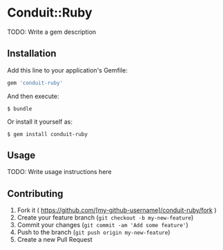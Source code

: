 # Conduit::Ruby

TODO: Write a gem description

## Installation

Add this line to your application's Gemfile:

```ruby
gem 'conduit-ruby'
```

And then execute:

    $ bundle

Or install it yourself as:

    $ gem install conduit-ruby

## Usage

TODO: Write usage instructions here

## Contributing

1. Fork it ( https://github.com/[my-github-username]/conduit-ruby/fork )
2. Create your feature branch (`git checkout -b my-new-feature`)
3. Commit your changes (`git commit -am 'Add some feature'`)
4. Push to the branch (`git push origin my-new-feature`)
5. Create a new Pull Request
